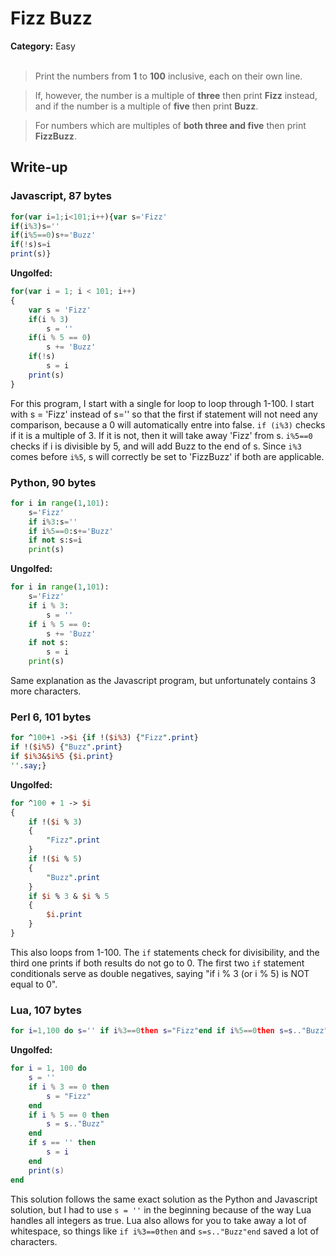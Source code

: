 <h1>Fizz Buzz</h1>
<b>Category:</b> Easy
<br><br>

> Print the numbers from <b>1</b> to <b>100</b> inclusive, each on their own line.

> If, however, the number is a multiple of <b>three</b> then print <b>Fizz</b> instead, and if the number is a multiple of <b>five</b> then print <b>Buzz</b>.

> For numbers which are multiples of <b>both three and five</b> then print <b>FizzBuzz</b>.

<h2>Write-up</h2>

<h3>Javascript, 87 bytes</h3>


```Javascript
for(var i=1;i<101;i++){var s='Fizz'
if(i%3)s=''
if(i%5==0)s+='Buzz'
if(!s)s=i
print(s)}
```

<b>Ungolfed:</b>

```Javascript
for(var i = 1; i < 101; i++)
{
    var s = 'Fizz'
    if(i % 3)
        s = ''
    if(i % 5 == 0)
        s += 'Buzz'
    if(!s)
        s = i
    print(s)
}
```

For this program, I start with a single for loop to loop through 1-100. I start with s = 'Fizz' instead of s='' so that the first if statement will not need any comparison, because a 0 will automatically entre into false. `if (i%3)` checks if it is a multiple of 3. If it is not, then it will take away 'Fizz' from s. `i%5==0` checks if i is divisible by 5, and will add Buzz to the end of s. Since `i%3` comes before `i%5`, s will correctly be set to 'FizzBuzz' if both are applicable.

<h3>Python, 90 bytes</h3>


```Python
for i in range(1,101):
	s='Fizz'
	if i%3:s=''
	if i%5==0:s+='Buzz'
	if not s:s=i
	print(s)
```

<b>Ungolfed:</b>

```Python
for i in range(1,101):
    s='Fizz'
    if i % 3:
        s = ''
    if i % 5 == 0:
        s += 'Buzz'
    if not s:
        s = i
    print(s)
```

Same explanation as the Javascript program, but unfortunately contains 3 more characters.

<h3>Perl 6, 101 bytes</h3>

```Perl
for ^100+1 ->$i {if !($i%3) {"Fizz".print}
if !($i%5) {"Buzz".print}
if $i%3&$i%5 {$i.print}
''.say;}
```

<b>Ungolfed:</b>

```Perl
for ^100 + 1 -> $i
{
    if !($i % 3)
    {
        "Fizz".print
    }
    if !($i % 5)
    {
        "Buzz".print
    }
    if $i % 3 & $i % 5
    {
        $i.print
    }
}
```

This also loops from 1-100. The `if` statements check for divisibility, and the third one prints if both results do not go to 0. The first two `if` statement conditionals serve as double negatives, saying "if i % 3 (or i % 5) is NOT equal to 0".

<h3>Lua, 107 bytes</h3>

```Lua
for i=1,100 do s='' if i%3==0then s="Fizz"end if i%5==0then s=s.."Buzz"end if s==''then s=i end print(s)end
```

<b>Ungolfed:</b>

```Lua
for i = 1, 100 do
    s = ''
    if i % 3 == 0 then
        s = "Fizz"
    end
    if i % 5 == 0 then
        s = s.."Buzz"
    end
    if s == '' then
        s = i
    end
    print(s)
end
```

This solution follows the same exact solution as the Python and Javascript solution, but I had to use `s = ''` in the beginning because of the way Lua handles all integers as true. Lua also allows for you to take away a lot of whitespace, so things like `if i%3==0then` and `s=s.."Buzz"end` saved a lot of characters.



